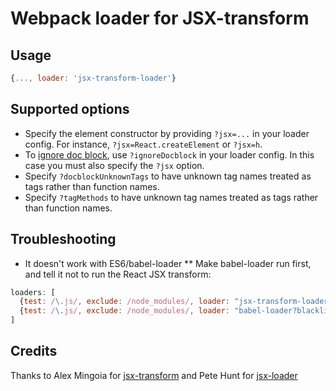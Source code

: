 # Webpack loader for JSX-transform

## Usage

```js
{..., loader: 'jsx-transform-loader'}
```

## Supported options
* Specify the element constructor by providing `?jsx=...` in your loader config.  For instance, `?jsx=React.createElement` or `?jsx=h`.
* To [ignore doc block](https://github.com/alexmingoia/jsx-transform#docblock), use `?ignoreDocblock` in your loader config. In this case you must also specify the `?jsx` option.
* Specify `?docblockUnknownTags` to have unknown tag names treated as tags rather than function names.
* Specify `?tagMethods` to have unknown tag names treated as tags rather than function names.

## Troubleshooting
* It doesn't work with ES6/babel-loader
** Make babel-loader run first, and tell it not to run the React JSX transform:
```js
loaders: [
  {test: /\.js/, exclude: /node_modules/, loader: "jsx-transform-loader"},
  {test: /\.js/, exclude: /node_modules/, loader: "babel-loader?blacklist=react"}
]
```

## Credits
Thanks to Alex Mingoia for [jsx-transform](https://github.com/alexmingoia/jsx-transform) and Pete Hunt for [jsx-loader](https://github.com/petehunt/jsx-loader)
